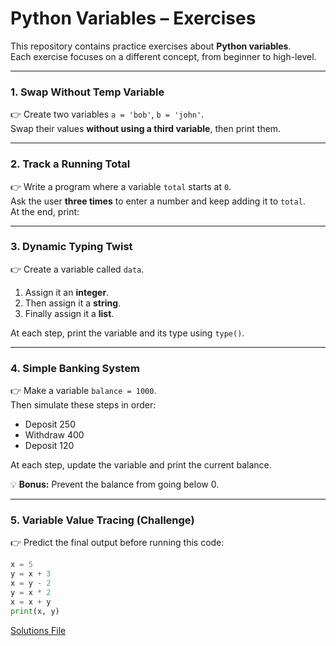 # Python Variables – Exercises

This repository contains practice exercises about **Python variables**.  
Each exercise focuses on a different concept, from beginner to high-level.

---
### 1. Swap Without Temp Variable
👉 Create two variables `a = 'bob'`, `b = 'john'`.  
Swap their values **without using a third variable**, then print them.

---

### 2. Track a Running Total
👉 Write a program where a variable `total` starts at `0`.  
Ask the user **three times** to enter a number and keep adding it to `total`.  
At the end, print:  

---
### 3. Dynamic Typing Twist
👉 Create a variable called `data`.  

1. Assign it an **integer**.  
2. Then assign it a **string**.  
3. Finally assign it a **list**.  

At each step, print the variable and its type using `type()`.

---
### 4. Simple Banking System
👉 Make a variable `balance = 1000`.  
Then simulate these steps in order:

- Deposit 250  
- Withdraw 400  
- Deposit 120  

At each step, update the variable and print the current balance.  

💡 **Bonus:** Prevent the balance from going below 0.

---

### 5. Variable Value Tracing (Challenge)
👉 Predict the final output before running this code:

```python
x = 5
y = x + 3
x = y - 2
y = x * 2
x = x + y
print(x, y)
````
[Solutions File](solutions.py)
